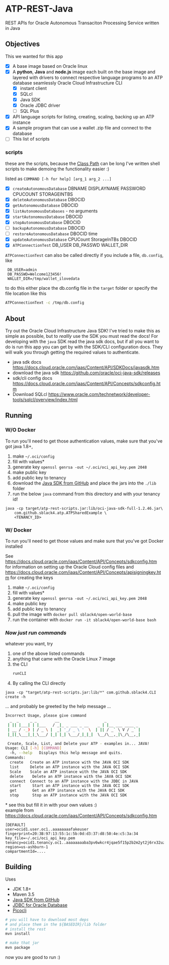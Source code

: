 # ATP-REST-Java 
REST APIs for Oracle Autonomous Transaciton Processing Service written in Java 


## Objectives 
This we wanted for this app
- [x] A base image based on Oracle linux
- [x]  A **python**, **Java** and **node.js** image each built on the base image and layered with drivers to connect respective language programs to an ATP database seamlessly Oracle Cloud Infrastructure CLI
    - [x] instant client
    - [x] SQLcl
    - [x] Java SDK
    - [x] Oracle JDBC driver
    - [ ] SQL Plus 
- [x] API language scripts for listing, creating, scaling, backing up an ATP instance
- [x] A sample program that can use a wallet .zip file and connect to the database
- [ ] This list of scripts 

### scripts 
these are the scripts, 
because the [Class Path](https://docs.oracle.com/javase/tutorial/essential/environment/paths.html) can be long I've written shell scripts 
to make demoing the functionality easier :) 

listed as `COMMAND [-h for help] [arg_1 arg_2 ...]` 
- [x] `createAutonomousDatabase` DBNAME DISPLAYNAME PASSWORD CPUCOUNT STORAGEINTBS
- [x] `deleteAutonomousDatabase` DBOCID
- [x] `getAutonomousDatabase` DBOCID
- [x] `listAutonomousDatabases` - no arguments
- [x] `startAutonomousDatabase` DBOCID
- [x] `stopAutonomousDatabase` DBOCID
- [ ] `backupAutonomousDatabase` DBOCID
- [ ] `restoreAutonomousDatabase` DBOCID time
- [x] `updateAutonomousDatabase` CPUCount StorageInTBs DBOCID
- [x] `ATPConnectionTest` DB_USER DB_PASSWD WALLET_DIR

`ATPConnectionTest` can also be called directly 
if you include a file, `db.config`, like
```text
 DB_USER=admin
 DB_PASSWD=Welcome123456!
 WALLET_DIR=/tmp/wallet_ilovedata
```
to do this either place the db.config file in the `target` folder
or specify the file location like this 
```bash
ATPConnectionText -c /tmp/db.config
```

## About
Try out the Oracle Cloud Infrastructure Java SDK! I've tried to make this as simple as possible, but to *reallly* use the SDK you must read the docs! For developing with the `java` SDK read the java sdk docs, but if all you want to do is run this app you can get by with the SDK/CLI configuration docs. They will walk you through getting the required values to authenticate. 

- java sdk docs https://docs.cloud.oracle.com/iaas/Content/API/SDKDocs/javasdk.htm 
- download the java sdk https://github.com/oracle/oci-java-sdk/releases 
- sdk/cli config docs https://docs.cloud.oracle.com/iaas/Content/API/Concepts/sdkconfig.htm 
- Download SQLcl https://www.oracle.com/technetwork/developer-tools/sqlcl/overview/index.html 


## Running 

### W/O Docker
To run you'll need to get those authentication values, make sure that you've got java 1.8+, 

1. make    `~/.oci/config`
2. fill with values*
3. generate key `openssl genrsa -out ~/.oci/oci_api_key.pem 2048`
4. make public key
5. add public key to tenancy 
6. download the [Java SDK from GitHub](https://github.com/oracle/oci-java-sdk/releases) and place the jars into the `./lib` folder
7. run the below `java` command from this directory and with your tenancy id!

```
java -cp target/atp-rest-scripts.jar:lib/oci-java-sdk-full-1.2.46.jar\ 
    com.github.sblack4.atp.ATPSharedExample \
    <TENANCY_ID>
```


### W/ Docker
To run you'll need to get those values and make sure that you've got Docker installed

See https://docs.cloud.oracle.com/iaas/Content/API/Concepts/sdkconfig.htm for information 
on setting up the Oracle Cloud config files 
and https://docs.cloud.oracle.com/iaas/Content/API/Concepts/apisigningkey.htm for creating the keys 


1. make    `~/.oci/config`
2. fill with values*
3. generate key `openssl genrsa -out ~/.oci/oci_api_key.pem 2048`
4. make public key
5. add public key to tenancy 
6. pull the image with `docker pull sblack4/open-world-base`
9. run the container with `docker run -it sblack4/open-world-base bash`

### *Now just run commands* 
whatever you want, try

1. one of the above listed commands
2. anything that came with the Oracle Linux 7 image
2. the CLI 
    ```bash
    runCLI
    ```
3. By calling the CLI directly
```
java -cp "target/atp-rest-scripts.jar:lib/*" com.github.sblack4.CLI create -h
```
... and probably be greeted by the help message ...
```bash
Incorrect Usage, please give command
  _  _     _ _        __                    _               
 | || |___| | |___   / _|_ _ ___ _ __    _ | |__ ___ ____ _ 
 | __ / -_) | / _ \ |  _| '_/ _ \ '  \  | || / _` \ V / _` |
 |_||_\___|_|_\___/ |_| |_| \___/_|_|_|  \__/\__,_|\_/\__,_|

 Create, Scale, List, and Delete your ATP - examples in... JAVA!
Usage: CLI [-h] [COMMAND]
  -h, --help   Displays this help message and quits.
Commands:
  create   Create an ATP instance with the JAVA OCI SDK 
  list     Delete an ATP instance with the JAVA OCI SDK 
  Scale    Scale an ATP instance with the JAVA OCI SDK 
  delete    Delete an ATP instance with the JAVA OCI SDK 
  connect  Connect to an ATP instance with the JDBC in JAVA 
  start     Start an ATP instance with the JAVA OCI SDK 
  get       Get an ATP instance with the JAVA OCI SDK 
  stop      Stop an ATP instance with the JAVA OCI SDK 
```


\* see this but fill it in with your own values :)  
example from https://docs.cloud.oracle.com/iaas/Content/API/Concepts/sdkconfig.htm 
```
[DEFAULT]
user=ocid1.user.oc1..aaaaaaaafakeuser
fingerprint=20:3B:97:13:55:1c:5b:0d:d3:37:d8:50:4e:c5:3a:34
key_file=~/.oci/oci_api_key.pem
tenancy=ocid1.tenancy.oc1..aaaaaaaaba3pv6wkcr4jqae5f15p2b2m2yt2j6rx32uzr4h25vqstifsfdsq
region=us-ashburn-1
compartmentId=....
```


## Building 
Uses 
- JDK 1.8+
- Maven 3.5
- [Java SDK from GitHub](https://github.com/oracle/oci-java-sdk/releases)
- [JDBC for Oracle Database](https://www.oracle.com/technetwork/database/application-development/jdbc/downloads/index.html)
- [Picocli](https://picocli.info/)

```bash
# you will have to download most deps 
# and place them in the ${BASEDIR}/lib folder
# install the rest
mvn install 

# make that jar
mvn package
```

now you are good to run :) 


